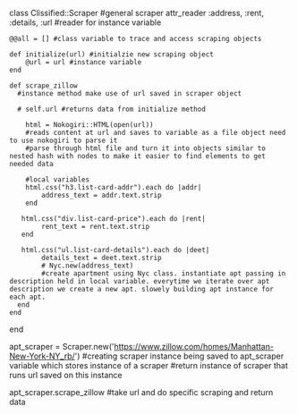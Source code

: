 class Clissified::Scraper #general scraper
    attr_reader :address, :rent, :details, :url 
    #reader for instance variable

    @@all = [] #class variable to trace and access scraping objects

    def initialize(url) #initialzie new scraping object
        @url = url #instance variable
    end

    def scrape_zillow
      #instance method make use of url saved in scraper object
      
      # self.url #returns data from initialize method
      
        html = Nokogiri::HTML(open(url))
        #reads content at url and saves to variable as a file object need to use nokogiri to parse it
        #parse through html file and turn it into objects similar to nested hash with nodes to make it easier to find elements to get needed data
        
        #local variables
        html.css("h3.list-card-addr").each do |addr|
            address_text = addr.text.strip
        end
            
       html.css("div.list-card-price").each do |rent|
            rent_text = rent.text.strip
       end
               
       html.css("ul.list-card-details").each do |deet|
            details_text = deet.text.strip
            # Nyc.new(address_text)
            #create apartment using Nyc class. instantiate apt passing in description held in local variable. everytime we iterate over apt description we create a new apt. slowely building apt instance for each apt. 
      end
    end

end

apt_scraper = Scraper.new('https://www.zillow.com/homes/Manhattan-New-York-NY_rb/')
#creating scraper instance being saved to apt_scraper variable which stores instance of a scraper
#return instance of scraper that runs url saved on  this instance

apt_scraper.scrape_zillow
#take url and do specific scraping and return data

